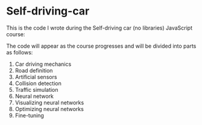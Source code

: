 # Self-driving-car

This is the code I wrote during the Self-driving car (no libraries) JavaScript course:
<Link>
  
The code will appear as the course progresses and will be divided into parts as follows:
  1. Car driving mechanics
  2. Road definition
  3. Artificial sensors
  4. Collision detection
  5. Traffic simulation
  6. Neural network
  7. Visualizing neural networks
  8. Optimizing neural networks
  9. Fine-tuning

